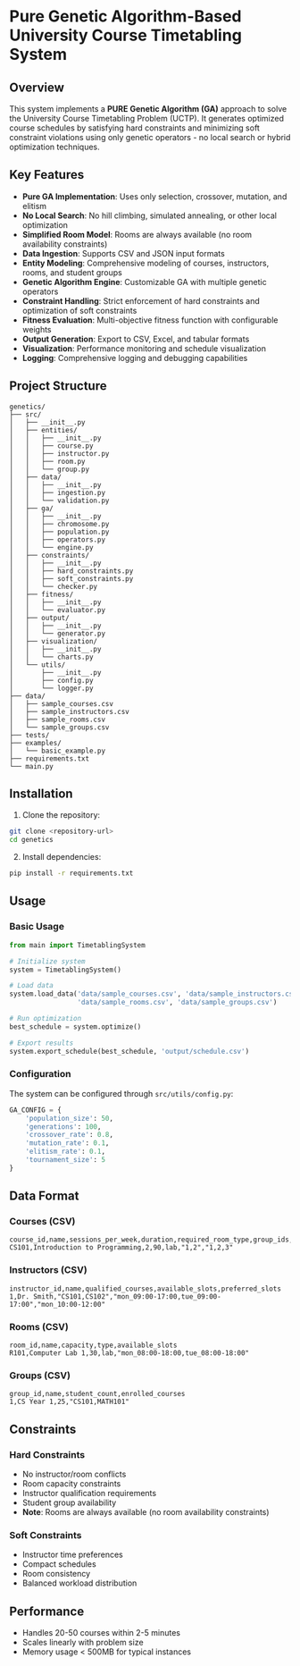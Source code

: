 # Pure Genetic Algorithm-Based University Course Timetabling System

## Overview

This system implements a **PURE Genetic Algorithm (GA)** approach to solve the University Course Timetabling Problem (UCTP). It generates optimized course schedules by satisfying hard constraints and minimizing soft constraint violations using only genetic operators - no local search or hybrid optimization techniques.

## Key Features

- **Pure GA Implementation**: Uses only selection, crossover, mutation, and elitism
- **No Local Search**: No hill climbing, simulated annealing, or other local optimization
- **Simplified Room Model**: Rooms are always available (no room availability constraints)
- **Data Ingestion**: Supports CSV and JSON input formats
- **Entity Modeling**: Comprehensive modeling of courses, instructors, rooms, and student groups
- **Genetic Algorithm Engine**: Customizable GA with multiple genetic operators
- **Constraint Handling**: Strict enforcement of hard constraints and optimization of soft constraints
- **Fitness Evaluation**: Multi-objective fitness function with configurable weights
- **Output Generation**: Export to CSV, Excel, and tabular formats
- **Visualization**: Performance monitoring and schedule visualization
- **Logging**: Comprehensive logging and debugging capabilities

## Project Structure

```
genetics/
├── src/
│   ├── __init__.py
│   ├── entities/
│   │   ├── __init__.py
│   │   ├── course.py
│   │   ├── instructor.py
│   │   ├── room.py
│   │   └── group.py
│   ├── data/
│   │   ├── __init__.py
│   │   ├── ingestion.py
│   │   └── validation.py
│   ├── ga/
│   │   ├── __init__.py
│   │   ├── chromosome.py
│   │   ├── population.py
│   │   ├── operators.py
│   │   └── engine.py
│   ├── constraints/
│   │   ├── __init__.py
│   │   ├── hard_constraints.py
│   │   ├── soft_constraints.py
│   │   └── checker.py
│   ├── fitness/
│   │   ├── __init__.py
│   │   └── evaluator.py
│   ├── output/
│   │   ├── __init__.py
│   │   └── generator.py
│   ├── visualization/
│   │   ├── __init__.py
│   │   └── charts.py
│   └── utils/
│       ├── __init__.py
│       ├── config.py
│       └── logger.py
├── data/
│   ├── sample_courses.csv
│   ├── sample_instructors.csv
│   ├── sample_rooms.csv
│   └── sample_groups.csv
├── tests/
├── examples/
│   └── basic_example.py
├── requirements.txt
└── main.py
```

## Installation

1. Clone the repository:

```bash
git clone <repository-url>
cd genetics
```

2. Install dependencies:

```bash
pip install -r requirements.txt
```

## Usage

### Basic Usage

```python
from main import TimetablingSystem

# Initialize system
system = TimetablingSystem()

# Load data
system.load_data('data/sample_courses.csv', 'data/sample_instructors.csv',
                 'data/sample_rooms.csv', 'data/sample_groups.csv')

# Run optimization
best_schedule = system.optimize()

# Export results
system.export_schedule(best_schedule, 'output/schedule.csv')
```

### Configuration

The system can be configured through `src/utils/config.py`:

```python
GA_CONFIG = {
    'population_size': 50,
    'generations': 100,
    'crossover_rate': 0.8,
    'mutation_rate': 0.1,
    'elitism_rate': 0.1,
    'tournament_size': 5
}
```

## Data Format

### Courses (CSV)

```csv
course_id,name,sessions_per_week,duration,required_room_type,group_ids,qualified_instructor_ids
CS101,Introduction to Programming,2,90,lab,"1,2","1,2,3"
```

### Instructors (CSV)

```csv
instructor_id,name,qualified_courses,available_slots,preferred_slots
1,Dr. Smith,"CS101,CS102","mon_09:00-17:00,tue_09:00-17:00","mon_10:00-12:00"
```

### Rooms (CSV)

```csv
room_id,name,capacity,type,available_slots
R101,Computer Lab 1,30,lab,"mon_08:00-18:00,tue_08:00-18:00"
```

### Groups (CSV)

```csv
group_id,name,student_count,enrolled_courses
1,CS Year 1,25,"CS101,MATH101"
```

## Constraints

### Hard Constraints

- No instructor/room conflicts
- Room capacity constraints
- Instructor qualification requirements
- Student group availability
- **Note**: Rooms are always available (no room availability constraints)

### Soft Constraints

- Instructor time preferences
- Compact schedules
- Room consistency
- Balanced workload distribution

## Performance

- Handles 20-50 courses within 2-5 minutes
- Scales linearly with problem size
- Memory usage < 500MB for typical instances
